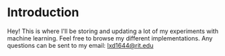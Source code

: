 # Introduction
Hey! This is where I'll be storing and updating a lot of my experiments with machine learning. Feel free to browse my different implementations. Any questions can be sent to my email: lxd1644@rit.edu
